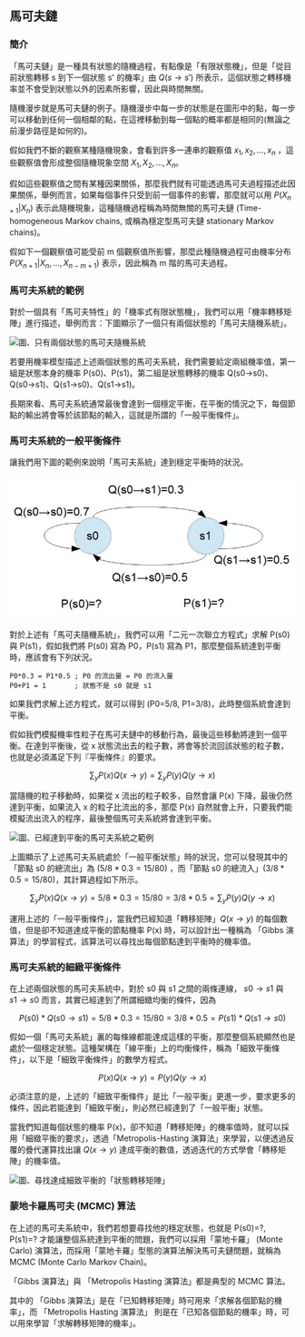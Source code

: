 ## 馬可夫鏈

### 簡介

「馬可夫鏈」是一種具有狀態的隨機過程，有點像是「有限狀態機」，但是「從目前狀態轉移 s 到下一個狀態 s' 的機率」由 $`Q(s \to s')`$ 所表示，這個狀態之轉移機率並不會受到狀態以外的因素所影響，因此與時間無關。

隨機漫步就是馬可夫鏈的例子。隨機漫步中每一步的狀態是在圖形中的點，每一步可以移動到任何一個相鄰的點，在這裡移動到每一個點的概率都是相同的(無論之前漫步路徑是如何的)。

假如我們不斷的觀察某種隨機現象，會看到許多一連串的觀察值 $`x_1, x_2,..., x_n`$ ，這些觀察值會形成整個隨機現象空間 $`X_1, X_2,..., X_n`$。

假如這些觀察值之間有某種因果關係，那麼我們就有可能透過馬可夫過程描述此因果關係，舉例而言，如果每個事件只受到前一個事件的影響，那麼就可以用 $`P(X_{n+1} | X_n)`$ 表示此隨機現象，這種隨機過程稱為時間無關的馬可夫鏈 (Time-homogeneous Markov chains,  或稱為穩定型馬可夫鏈 stationary Markov chains)。

假如下一個觀察值可能受前 m 個觀察值所影響，那麼此種隨機過程可由機率分布 $`P(X_{n+1} | X_n, ..., X_{n-m+1})`$ 表示，因此稱為 m 階的馬可夫過程。

### 馬可夫系統的範例

對於一個具有「馬可夫特性」的「機率式有限狀態機」，我們可以用「機率轉移矩陣」進行描述，舉例而言：下圖顯示了一個只有兩個狀態的「馬可夫隨機系統」。

![圖、只有兩個狀態的馬可夫隨機系統](./img/markov2state.jpg)

若要用機率模型描述上述兩個狀態的馬可夫系統，我們需要給定兩組機率值，第一組是狀態本身的機率 P(s0)、P(s1)。第二組是狀態轉移的機率 Q(s0→s0)、Q(s0→s1)、Q(s1→s0)、Q(s1→s1)。

長期來看、馬可夫系統通常最後會達到一個穩定平衡，在平衡的情況之下，每個節點的輸出將會等於該節點的輸入，這就是所謂的「一般平衡條件」。

### 馬可夫系統的一般平衡條件

讓我們用下圖的範例來說明「馬可夫系統」達到穩定平衡時的狀況。

![圖、只有兩個狀態的馬可夫隨機系統，何時會達到平衡呢？](./img/markov2state_gibbs.jpg)

對於上述有「馬可夫隨機系統」，我們可以用「二元一次聯立方程式」求解 P(s0) 與 P(s1)，假如我們將 P(s0) 寫為 P0，P(s1) 寫為 P1，那麼整個系統達到平衡時，應該會有下列狀況。

```
P0*0.3 = P1*0.5 ; P0 的流出量 = P0 的流入量
P0+P1 = 1       ; 狀態不是 s0 就是 s1
```

如果我們求解上述方程式，就可以得到 (P0=5/8, P1=3/8)，此時整個系統會達到平衡。

假如我們模擬機率性粒子在馬可夫鏈中的移動行為，最後這些移動將達到一個平衡。在達到平衡後，從 x 狀態流出去的粒子數，將會等於流回該狀態的粒子數，也就是必須滿足下列『平衡條件』的要求。

```math
\sum_y P(x) Q(x \to y)  = \sum_y P(y) Q(y \to x)
```

當隨機的粒子移動時，如果從 x 流出的粒子較多，自然會讓 P(x) 下降，最後仍然達到平衡，如果流入 x 的粒子比流出的多，那麼 P(x) 自然就會上升，只要我們能模擬流出流入的程序，最後整個馬可夫系統將會達到平衡。

![圖、已經達到平衡的馬可夫系統之範例](markov2state_balance.jpg)

上圖顯示了上述馬可夫系統處於「一般平衡狀態」時的狀況，您可以發現其中的「節點 s0 的總流出」為 $`(5/8*0.3 = 15/80)`$ ，而「節點 s0 的總流入」$`(3/8*0.5 = 15/80)`$，其計算過程如下所示。

```math
\sum_y P(x) Q(x \to y) = 5/8 * 0.3 = 15/80 = 3/8*0.5 = \sum_y P(y) Q(y \to x)
```

運用上述的「一般平衡條件」，當我們已經知道「轉移矩陣」$`Q(x \to y)`$ 的每個數值，但是卻不知道達成平衡的節點機率 P(x) 時，可以設計出一種稱為 「Gibbs 演算法」的學習程式，該算法可以尋找出每個節點達到平衡時的機率值。

### 馬可夫系統的細緻平衡條件

在上述兩個狀態的馬可夫系統中，對於 s0 與 s1 之間的兩條連線， $`s0 \to s1`$ 與 $`s1 \to s0`$ 而言，其實已經達到了所謂細緻均衡的條件，因為 

```math
P(s0)*Q(s0 \to s1) = 5/8 * 0.3 = 15/80 = 3/8*0.5 = P(s1)*Q(s1 \to s0)
```

假如一個「馬可夫系統」裏的每條線都能達成這樣的平衡，那麼整個系統顯然也是處於一個穩定狀態。這種架構在「線平衡」上的均衡條件，稱為「細致平衡條件」，以下是「細致平衡條件」的數學方程式。

```math
P(x) Q(x \to y)  = P(y) Q(y \to x)
```

必須注意的是，上述的「細致平衡條件」是比「一般平衡」更進一步，要求更多的條件，因此若能達到「細致平衡」，則必然已經達到了「一般平衡」狀態。

當我們知道每個狀態的機率 P(x)，卻不知道「轉移矩陣」的機率值時，就可以採用「細緻平衡的要求」，透過「Metropolis-Hasting 演算法」來學習，以便透過反覆的疊代運算找出讓 $`Q(x\to y)`$ 達成平衡的數值，透過迭代的方式學會「轉移矩陣」的機率值。

![圖、尋找達成細致平衡的「狀態轉移矩陣」](./img/markov2state_metropolis.jpg)

### 蒙地卡羅馬可夫 (MCMC) 算法

在上述的馬可夫系統中，我們若想要尋找他的穩定狀態，也就是 P(s0)=?, P(s1)=? 才能讓整個系統達到平衡的問題，我們可以採用「蒙地卡羅」 (Monte Carlo) 演算法，而採用「蒙地卡羅」型態的演算法解決馬可夫鏈問題，就稱為 MCMC (Monte Carlo Markov Chain)。

「Gibbs 演算法」與 「Metropolis Hasting 演算法」都是典型的 MCMC 算法。

其中的 「Gibbs 演算法」是在「已知轉移矩陣」時可用來「求解各個節點的機率」，而 「Metropolis Hasting 演算法」 則是在「已知各個節點的機率」時，可以用來學習「求解轉移矩陣的機率」。



